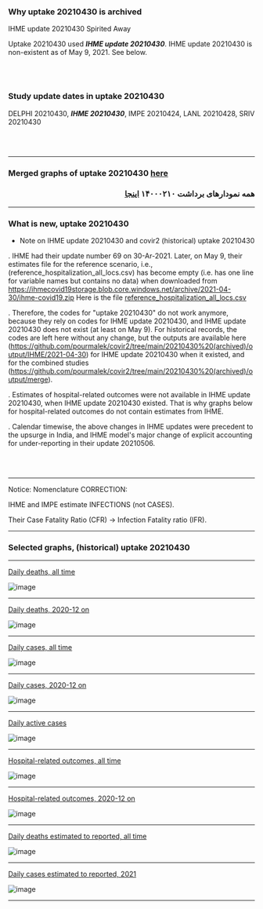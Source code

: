 
### Why uptake 20210430 is archived

IHME update 20210430 Spirited Away

Uptake 20210430 used **_IHME update 20210430_**. IHME update 20210430 is non-existent as of May 9, 2021. See below.

<br/><br/>

### Study update dates in uptake 20210430

DELPHI 20210430, **_IHME 20210430_**, IMPE 20210424, LANL 20210428, SRIV 20210430

<br/><br/>

****

### Merged graphs of uptake 20210430 [here](https://github.com/pourmalek/covir2/blob/main/20210430%20(archived)/graphs%20merged%20uptake%2020210430.pdf)

<div dir="rtl">
  
###  همه نمودارهای برداشت ۱۴۰۰۰۲۱۰ [اینجا](https://github.com/pourmalek/covir2/blob/main/20210430%20(archived)/graphs%20merged%20uptake%2020210430.pdf)
  
<div dir="ltr">

****

### What is new, uptake 20210430
 

* Note on IHME update 20210430 and covir2 (historical) uptake 20210430

. IHME had their update number 69 on 30-Ar-2021. Later, on May 9, their estimates file for the reference scenario, i.e., (reference_hospitalization_all_locs.csv) has become empty (i.e. has one line for variable names but contains no data) when downloaded from https://ihmecovid19storage.blob.core.windows.net/archive/2021-04-30/ihme-covid19.zip Here is the file [reference_hospitalization_all_locs.csv](https://github.com/pourmalek/covir2/blob/main/20210430%20(archived)/reference_hospitalization_all_locs.csv)

. Therefore, the codes for "uptake 20210430" do not work anymore, because they rely on codes for IHME update 20210430, and IHME update 20210430 does not exist (at least on May 9). For historical records, the codes are left here without any change, but the outputs are available here (https://github.com/pourmalek/covir2/tree/main/20210430%20(archived)/output/IHME/2021-04-30) for IHME update 20210430 when it existed, and for the combined studies (https://github.com/pourmalek/covir2/tree/main/20210430%20(archived)/output/merge).  

. Estimates of hospital-related outcomes were not available in IHME update 20210430, when IHME update 20210430 existed. That is why graphs below for hospital-related outcomes do not contain estimates from IHME. 

. Calendar timewise, the above changes in IHME updates were precedent to the upsurge in India, and IHME model's major change of explicit accounting for under-reporting in their update 20210506.

<br/><br/>
  
****
  
Notice: Nomenclature CORRECTION:

IHME and IMPE estimate INFECTIONS (not CASES).

Their Case Fatality Ratio (CFR) -> Infection Fatality ratio (IFR).  
  
****  

### Selected graphs, (historical) uptake 20210430

****

[Daily deaths, all time](https://github.com/pourmalek/covir2/blob/main/20210430%20(archived)/output/merge/graph%2011a%20COVID-19%20daily%20deaths%2C%20Iran%2C%20reference%20scenarios.pdf)

![image](https://user-images.githubusercontent.com/30849720/117581811-97f54400-b0b3-11eb-9224-8d149b4a0271.png)

****

[Daily deaths, 2020-12 on](https://github.com/pourmalek/covir2/blob/main/20210430%20(archived)/output/merge/graph%2012a%20COVID-19%20daily%20deaths%2C%20Iran%2C%20reference%20scenarios%2C%202020-12-01%20on.pdf)

![image](https://user-images.githubusercontent.com/30849720/117581849-d428a480-b0b3-11eb-96c1-02aebdbfb377.png)

****

[Daily cases, all time](https://github.com/pourmalek/covir2/blob/main/20210430%20(archived)/output/merge/graph%2021a%20COVID-19%20daily%20cases%2C%20Iran%2C%20reference%20scenarios.pdf)

![image](https://user-images.githubusercontent.com/30849720/117581884-194cd680-b0b4-11eb-8876-ff97415c3c63.png)

****

[Daily cases, 2020-12 on](https://github.com/pourmalek/covir2/blob/main/20210430%20(archived)/output/merge/graph%2022a%20COVID-19%20daily%20cases%2C%20Iran%2C%20reference%20scenarios%2C%202020-12-01%20on.pdf)

![image](https://user-images.githubusercontent.com/30849720/117582134-5b2a4c80-b0b5-11eb-9718-be003a11df9c.png)

****

[Daily active cases](https://github.com/pourmalek/covir2/blob/main/20210430%20(archived)/output/merge/graph%2062.1%20COVID-19%20daily%20active%20cases%20wo%20GHAN%20Hijri.pdf)

![image](https://user-images.githubusercontent.com/30849720/117582160-857c0a00-b0b5-11eb-81e3-f7561f6a861d.png)

****

[Hospital-related outcomes, all time](https://github.com/pourmalek/covir2/blob/main/20210430%20(archived)/output/merge/graph%2071%20COVID-19%20hospital-related%20outcomes.pdf)

![image](https://user-images.githubusercontent.com/30849720/117582207-b8be9900-b0b5-11eb-9094-8af9f5a236ac.png)

****

[Hospital-related outcomes, 2020-12 on](https://github.com/pourmalek/covir2/blob/main/20210430%20(archived)/output/merge/graph%2073%20COVID-19%20hospital-related%20outcomes%2C%20wo%20extremes%2C%202020-12-01%20on.pdf)

![image](https://user-images.githubusercontent.com/30849720/117582337-6762d980-b0b6-11eb-8ede-7a35f036df98.png)

****

[Daily deaths estimated to reported, all time](https://github.com/pourmalek/covir2/blob/main/20210430%20(archived)/output/merge/graph%2091%20COVID-19%20daily%20deaths%20estimated%20to%20reported%2C%20Iran%2C%20reference%20scenarios.pdf)

![image](https://user-images.githubusercontent.com/30849720/117582380-97aa7800-b0b6-11eb-9f19-07b175e5583b.png)

****

[Daily cases estimated to reported, 2021](https://github.com/pourmalek/covir2/blob/main/20210430%20(archived)/output/merge/graph%2093%20COVID-19%20daily%20cases%20estimated%20to%20reported%2C%20Iran%2C%20reference%20scenarios%2C%202021-03-01%20on.pdf) 

![image](https://user-images.githubusercontent.com/30849720/117718316-c8f77680-b190-11eb-859f-45ab8429f12a.png)

****

